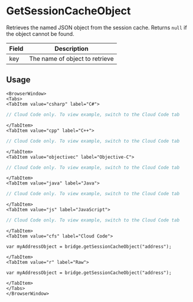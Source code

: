 # GetSessionCacheObject

Retrieves the named JSON object from the session cache. Returns `null` if the object cannot be found.

Field | Description
-------------- | -----------
key | The name of object to retrieve

## Usage

```mdx-code-block
<BrowserWindow>
<Tabs>
<TabItem value="csharp" label="C#">
```

```csharp
// Cloud Code only. To view example, switch to the Cloud Code tab
```

```mdx-code-block
</TabItem>
<TabItem value="cpp" label="C++">
```

```cpp
// Cloud Code only. To view example, switch to the Cloud Code tab
```

```mdx-code-block
</TabItem>
<TabItem value="objectivec" label="Objective-C">
```

```objectivec
// Cloud Code only. To view example, switch to the Cloud Code tab
```

```mdx-code-block
</TabItem>
<TabItem value="java" label="Java">
```

```java
// Cloud Code only. To view example, switch to the Cloud Code tab
```

```mdx-code-block
</TabItem>
<TabItem value="js" label="JavaScript">
```

```javascript
// Cloud Code only. To view example, switch to the Cloud Code tab
```

```mdx-code-block
</TabItem>
<TabItem value="cfs" label="Cloud Code">
```

```cfscript
var myAddressObject = bridge.getSessionCacheObject("address");
```

```mdx-code-block
</TabItem>
<TabItem value="r" label="Raw">
```

```cfscript
var myAddressObject = bridge.getSessionCacheObject("address");
```

```mdx-code-block
</TabItem>
</Tabs>
</BrowserWindow>
```

